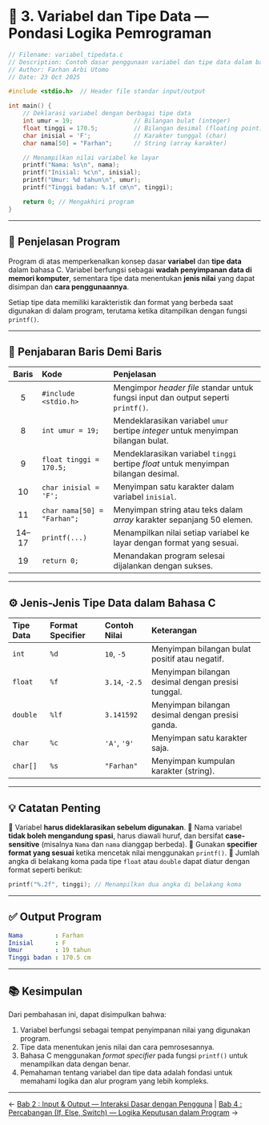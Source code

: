 

# 🧩 3. Variabel dan Tipe Data — Pondasi Logika Pemrograman

```c
// Filename: variabel_tipedata.c
// Description: Contoh dasar penggunaan variabel dan tipe data dalam bahasa C
// Author: Farhan Arbi Utomo
// Date: 23 Oct 2025

#include <stdio.h>  // Header file standar input/output

int main() {
    // Deklarasi variabel dengan berbagai tipe data
    int umur = 19;                 // Bilangan bulat (integer)
    float tinggi = 170.5;          // Bilangan desimal (floating point)
    char inisial = 'F';            // Karakter tunggal (char)
    char nama[50] = "Farhan";      // String (array karakter)

    // Menampilkan nilai variabel ke layar
    printf("Nama: %s\n", nama);
    printf("Inisial: %c\n", inisial);
    printf("Umur: %d tahun\n", umur);
    printf("Tinggi badan: %.1f cm\n", tinggi);

    return 0; // Mengakhiri program
}
```

---

## 🧠 Penjelasan Program

Program di atas memperkenalkan konsep dasar **variabel** dan **tipe data** dalam bahasa C.
Variabel berfungsi sebagai **wadah penyimpanan data di memori komputer**, sementara tipe data menentukan **jenis nilai** yang dapat disimpan dan **cara penggunaannya**.

Setiap tipe data memiliki karakteristik dan format yang berbeda saat digunakan di dalam program, terutama ketika ditampilkan dengan fungsi `printf()`.

---

## 📖 Penjabaran Baris Demi Baris

| **Baris** | **Kode**                    | **Penjelasan**                                                                      |
| :-------: | :-------------------------- | :---------------------------------------------------------------------------------- |
|     5     | `#include <stdio.h>`        | Mengimpor *header file* standar untuk fungsi input dan output seperti `printf()`.   |
|     8     | `int umur = 19;`            | Mendeklarasikan variabel `umur` bertipe *integer* untuk menyimpan bilangan bulat.   |
|     9     | `float tinggi = 170.5;`     | Mendeklarasikan variabel `tinggi` bertipe *float* untuk menyimpan bilangan desimal. |
|     10    | `char inisial = 'F';`       | Menyimpan satu karakter dalam variabel `inisial`.                                   |
|     11    | `char nama[50] = "Farhan";` | Menyimpan string atau teks dalam *array* karakter sepanjang 50 elemen.              |
|   14–17   | `printf(...)`               | Menampilkan nilai setiap variabel ke layar dengan format yang sesuai.               |
|     19    | `return 0;`                 | Menandakan program selesai dijalankan dengan sukses.                                |

---

## ⚙️ Jenis-Jenis Tipe Data dalam Bahasa C

| **Tipe Data** | **Format Specifier** | **Contoh Nilai** | **Keterangan**                                     |
| :------------ | :------------------- | :--------------- | :------------------------------------------------- |
| `int`         | `%d`                 | `10`, `-5`       | Menyimpan bilangan bulat positif atau negatif.     |
| `float`       | `%f`                 | `3.14`, `-2.5`   | Menyimpan bilangan desimal dengan presisi tunggal. |
| `double`      | `%lf`                | `3.141592`       | Menyimpan bilangan desimal dengan presisi ganda.   |
| `char`        | `%c`                 | `'A'`, `'9'`     | Menyimpan satu karakter saja.                      |
| `char[]`      | `%s`                 | `"Farhan"`       | Menyimpan kumpulan karakter (string).              |

---

## 💡 Catatan Penting

🔹 Variabel **harus dideklarasikan sebelum digunakan**.
🔹 Nama variabel **tidak boleh mengandung spasi**, harus diawali huruf, dan bersifat **case-sensitive** (misalnya `Nama` dan `nama` dianggap berbeda).
🔹 Gunakan **specifier format yang sesuai** ketika mencetak nilai menggunakan `printf()`.
🔹 Jumlah angka di belakang koma pada tipe `float` atau `double` dapat diatur dengan format seperti berikut:

```c
printf("%.2f", tinggi); // Menampilkan dua angka di belakang koma
```

---

## ✅ Output Program

```yaml
Nama         : Farhan
Inisial      : F
Umur         : 19 tahun
Tinggi badan : 170.5 cm
```

---

## 📚 Kesimpulan

Dari pembahasan ini, dapat disimpulkan bahwa:

1. Variabel berfungsi sebagai tempat penyimpanan nilai yang digunakan program.
2. Tipe data menentukan jenis nilai dan cara pemrosesannya.
3. Bahasa C menggunakan *format specifier* pada fungsi `printf()` untuk menampilkan data dengan benar.
4. Pemahaman tentang variabel dan tipe data adalah fondasi untuk memahami logika dan alur program yang lebih kompleks.

---

← [Bab 2 : Input & Output — Interaksi Dasar dengan Pengguna](input_output.md) | [Bab 4 : Percabangan (If, Else, Switch) — Logika Keputusan dalam Program](Percabangan(If,Else,Switch).md) →
